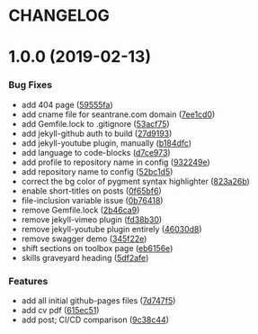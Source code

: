 # CHANGELOG

# 1.0.0 (2019-02-13)


### Bug Fixes

* add 404 page ([59555fa](https://github.com/seantrane/seantrane.github.io/commit/59555fa))
* add cname file for seantrane.com domain ([7ee1cd0](https://github.com/seantrane/seantrane.github.io/commit/7ee1cd0))
* add Gemfile.lock to .gitignore ([53acf75](https://github.com/seantrane/seantrane.github.io/commit/53acf75))
* add jekyll-github auth to build ([27d9193](https://github.com/seantrane/seantrane.github.io/commit/27d9193))
* add jekyll-youtube plugin, manually ([b184dfc](https://github.com/seantrane/seantrane.github.io/commit/b184dfc))
* add language to code-blocks ([d7ce973](https://github.com/seantrane/seantrane.github.io/commit/d7ce973))
* add profile to repository name in config ([932249e](https://github.com/seantrane/seantrane.github.io/commit/932249e))
* add repository name to config ([52bc1d5](https://github.com/seantrane/seantrane.github.io/commit/52bc1d5))
* correct the bg color of pygment syntax highlighter ([823a26b](https://github.com/seantrane/seantrane.github.io/commit/823a26b))
* enable short-titles on posts ([0f65bf6](https://github.com/seantrane/seantrane.github.io/commit/0f65bf6))
* file-inclusion variable issue ([0b76418](https://github.com/seantrane/seantrane.github.io/commit/0b76418))
* remove Gemfile.lock ([2b46ca9](https://github.com/seantrane/seantrane.github.io/commit/2b46ca9))
* remove jekyll-vimeo plugin ([fd38b30](https://github.com/seantrane/seantrane.github.io/commit/fd38b30))
* remove jekyll-youtube plugin entirely ([46030d8](https://github.com/seantrane/seantrane.github.io/commit/46030d8))
* remove swagger demo ([345f22e](https://github.com/seantrane/seantrane.github.io/commit/345f22e))
* shift sections on toolbox page ([eb6156e](https://github.com/seantrane/seantrane.github.io/commit/eb6156e))
* skills graveyard heading ([5df2afe](https://github.com/seantrane/seantrane.github.io/commit/5df2afe))


### Features

* add all initial github-pages files ([7d747f5](https://github.com/seantrane/seantrane.github.io/commit/7d747f5))
* add cv pdf ([615ec51](https://github.com/seantrane/seantrane.github.io/commit/615ec51))
* add post; CI/CD comparison ([9c38c44](https://github.com/seantrane/seantrane.github.io/commit/9c38c44))
